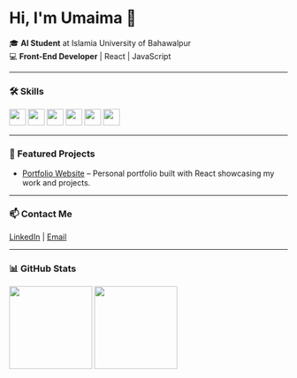 # Hi, I'm Umaima 👋  

🎓 **AI Student** at Islamia University of Bahawalpur  
💻 **Front-End Developer** | React | JavaScript  

---

### 🛠️ Skills  
<p float="left">
  <img src="https://img.shields.io/badge/HTML5-E34F26?style=flat&logo=html5&logoColor=white" height="30"/>
  <img src="https://img.shields.io/badge/CSS3-1572B6?style=flat&logo=css3&logoColor=white" height="30"/>
  <img src="https://img.shields.io/badge/JavaScript-F7DF1E?style=flat&logo=javascript&logoColor=black" height="30"/>
  <img src="https://img.shields.io/badge/React-20232A?style=flat&logo=react&logoColor=61DAFB" height="30"/>
  <img src="https://img.shields.io/badge/Python-3776AB?style=flat&logo=python&logoColor=white" height="30"/>
  <img src="https://img.shields.io/badge/Verilog-000000?style=flat&logoColor=white" height="30"/>
</p>

---

### 📌 Featured Projects  
- [Portfolio Website](https://lnkd.in/eGMaAUpR) – Personal portfolio built with React showcasing my work and projects.  

---

### 📫 Contact Me  
[LinkedIn](https://www.linkedin.com/in/umaima-zainab-8bb76732a/) | [Email](mailto:umaimazainab429@gmail.com)

---

### 📊 GitHub Stats  
<p float="left">
  <img src="https://github-readme-stats.vercel.app/api?username=Umaimazainab02&show_icons=true&theme=radical" height="150"/>
  <img src="https://github-readme-stats.vercel.app/api/top-langs/?username=Umaimazainab02&layout=compact&theme=radical" height="150"/>
</p>
